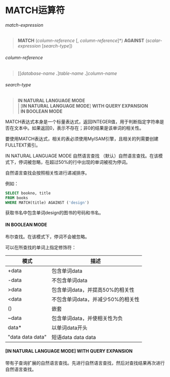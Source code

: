 # MATCH运算符

###### match-expression  
> **MATCH** (*column-reference* [, *column-reference*]*) **AGAINST** (*scalar-expression* [*search-type*])

###### column-reference  
> [[*database-name* **.**]*table-name* **.**]*column-name*

###### search-type  
> **IN NATURAL LANGUAGE MODE**  
| [**IN NATURAL LANGUAGE MODE**] **WITH QUERY EXPANSION**   
| **IN BOOLEAN MODE**

MATCH表达式本身是一个标量表达式，返回INTEGER值，用于判断指定字符串是否在文本中。如果返回0，表示不存在；非0的结果是该单词的相关性。

要使用MATCH表达式，相关的表必须使用MyISAM引擎，且相关的列需要创建FULLTEXT索引。

IN NATURAL LANGUAGE MODE 自然语言查找
（默认）自然语言查找。在该模式下，停词被忽略，在超过50%的行中出现的单词被视为停词。

自然语言查找会按照相关性进行递减排序。

例如：
``` SQL
SELECT bookno, title
FROM books
WHERE MATCH(title) AGAINST ('design')
```

获取书名中包含单词design的图书的号码和书名。

#### IN BOOLEAN MODE 
布尔查找。在该模式下，停词不会被忽略。

可以在所查找的单词上指定修饰符：

| 模式 | 描述 |
|---|---|
| +data | 包含单词data |
| -data | 不包含单词data |
| >data	| 包含单词data，并提高50%的相关性 |
| <data	| 不包含单词data，并减少50%的相关性 |
| () | 嵌套 |
| ~data	| 包含单词data，并使相关性为负 |
| data*	| 以单词data开头 |
| "data data data" | 短语data data data |

#### [IN NATURAL LANGUAGE MODE] WITH QUERY EXPANSION 

带有子查询扩展的自然语言查找。先进行自然语言查找，然后对查找结果再次进行自然语言查找。
